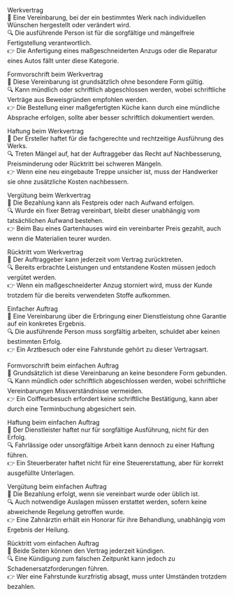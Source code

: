 Werkvertrag  
📌 Eine Vereinbarung, bei der ein bestimmtes Werk nach individuellen Wünschen hergestellt oder verändert wird.  
🔍 Die ausführende Person ist für die sorgfältige und mängelfreie Fertigstellung verantwortlich.  
👉 Die Anfertigung eines maßgeschneiderten Anzugs oder die Reparatur eines Autos fällt unter diese Kategorie.  

Formvorschrift beim Werkvertrag  
📌 Diese Vereinbarung ist grundsätzlich ohne besondere Form gültig.  
🔍 Kann mündlich oder schriftlich abgeschlossen werden, wobei schriftliche Verträge aus Beweisgründen empfohlen werden.  
👉 Die Bestellung einer maßgefertigten Küche kann durch eine mündliche Absprache erfolgen, sollte aber besser schriftlich dokumentiert werden.  

Haftung beim Werkvertrag  
📌 Der Ersteller haftet für die fachgerechte und rechtzeitige Ausführung des Werks.  
🔍 Treten Mängel auf, hat der Auftraggeber das Recht auf Nachbesserung, Preisminderung oder Rücktritt bei schweren Mängeln.  
👉 Wenn eine neu eingebaute Treppe unsicher ist, muss der Handwerker sie ohne zusätzliche Kosten nachbessern.  

Vergütung beim Werkvertrag  
📌 Die Bezahlung kann als Festpreis oder nach Aufwand erfolgen.  
🔍 Wurde ein fixer Betrag vereinbart, bleibt dieser unabhängig vom tatsächlichen Aufwand bestehen.  
👉 Beim Bau eines Gartenhauses wird ein vereinbarter Preis gezahlt, auch wenn die Materialien teurer wurden.  

Rücktritt vom Werkvertrag  
📌 Der Auftraggeber kann jederzeit vom Vertrag zurücktreten.  
🔍 Bereits erbrachte Leistungen und entstandene Kosten müssen jedoch vergütet werden.  
👉 Wenn ein maßgeschneiderter Anzug storniert wird, muss der Kunde trotzdem für die bereits verwendeten Stoffe aufkommen.  

Einfacher Auftrag  
📌 Eine Vereinbarung über die Erbringung einer Dienstleistung ohne Garantie auf ein konkretes Ergebnis.  
🔍 Die ausführende Person muss sorgfältig arbeiten, schuldet aber keinen bestimmten Erfolg.  
👉 Ein Arztbesuch oder eine Fahrstunde gehört zu dieser Vertragsart.  

Formvorschrift beim einfachen Auftrag  
📌 Grundsätzlich ist diese Vereinbarung an keine besondere Form gebunden.  
🔍 Kann mündlich oder schriftlich abgeschlossen werden, wobei schriftliche Vereinbarungen Missverständnisse vermeiden.  
👉 Ein Coiffeurbesuch erfordert keine schriftliche Bestätigung, kann aber durch eine Terminbuchung abgesichert sein.  

Haftung beim einfachen Auftrag  
📌 Der Dienstleister haftet nur für sorgfältige Ausführung, nicht für den Erfolg.  
🔍 Fahrlässige oder unsorgfältige Arbeit kann dennoch zu einer Haftung führen.  
👉 Ein Steuerberater haftet nicht für eine Steuererstattung, aber für korrekt ausgefüllte Unterlagen.  

Vergütung beim einfachen Auftrag  
📌 Die Bezahlung erfolgt, wenn sie vereinbart wurde oder üblich ist.  
🔍 Auch notwendige Auslagen müssen erstattet werden, sofern keine abweichende Regelung getroffen wurde.  
👉 Eine Zahnärztin erhält ein Honorar für ihre Behandlung, unabhängig vom Ergebnis der Heilung.  

Rücktritt vom einfachen Auftrag  
📌 Beide Seiten können den Vertrag jederzeit kündigen.  
🔍 Eine Kündigung zum falschen Zeitpunkt kann jedoch zu Schadenersatzforderungen führen.  
👉 Wer eine Fahrstunde kurzfristig absagt, muss unter Umständen trotzdem bezahlen.  
